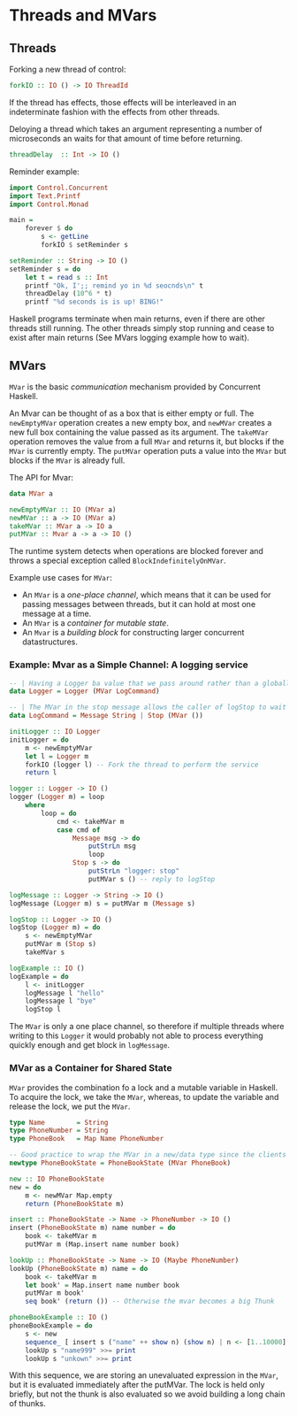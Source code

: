 # Threads and MVars

## Threads

Forking a new thread of control:

```haskell
forkIO :: IO () -> IO ThreadId
```

If the thread has effects, those effects will be interleaved in an indeterminate fashion with the effects from other threads.

Deloying a thread which takes an argument representing a number of microseconds an waits for that amount of time before returning.

```haskell
threadDelay  :: Int -> IO ()
```

Reminder example:

```haskell
import Control.Concurrent
import Text.Printf
import Control.Monad

main =
    forever $ do
        s <- getLine
        forkIO $ setReminder s

setReminder :: String -> IO ()
setReminder s = do
    let t = read s :: Int
    printf "Ok, I';; remind yo in %d seocnds\n" t
    threadDelay (10^6 * t)
    printf "%d seconds is is up! BING!"
```

Haskell programs terminate when main returns, even if there are other threads still running. The other threads simply stop running and cease to exist after main returns (See MVars logging example how to wait).

## MVars

`MVar` is the basic _communication_ mechanism provided by Concurrent Haskell.

An Mvar can be thought of as a box that is either empty or full. The `newEmptyMVar` operation creates a new empty box, and `newMVar` creates a new full box containing the value passed as its argument. The `takeMVar` operation removes the value from a full `MVar` and returns it, but blocks if the `MVar` is currently empty. The `putMVar` operation puts a value into the `MVar` but blocks if the `MVar` is already full.

The API for Mvar:

```haskell
data MVar a

newEmptyMVar :: IO (MVar a)
newMVar :: a -> IO (MVar a)
takeMVar :: MVar a -> IO a
putMVar :: Mvar a -> a -> IO ()
```

The runtime system detects when operations are blocked forever and throws a special exception called `BlockIndefinitelyOnMVar`.

Example use cases for `MVar`:

* An `MVar` is a _one-place channel_, which means that it can be used for passing messages between threads, but it can hold at most one message at a time.
* An `MVar` is a _container for mutable state_.
* An `Mvar` is a _building block_ for constructing larger concurrent datastructures.

### Example: Mvar as a Simple Channel: A logging service

```haskell
-- | Having a Logger ba value that we pass around rather than a globally known top-level value is good practice. For example this allows multiple loggers.
data Logger = Logger (MVar LogCommand)

-- | The MVar in the stop message allows the caller of logStop to wait until the logging thread indacites it has finished (solution to not having the main thread kill still running threads when it returns).
data LogCommand = Message String | Stop (MVar ())

initLogger :: IO Logger
initLogger = do
    m <- newEmptyMVar
    let l = Logger m
    forkIO (logger l) -- Fork the thread to perform the service
    return l

logger :: Logger -> IO ()
logger (Logger m) = loop
    where
        loop = do
            cmd <- takeMVar m
            case cmd of
                Message msg -> do
                    putStrLn msg
                    loop
                Stop s -> do
                    putStrLn "logger: stop"
                    putMVar s () -- reply to logStop

logMessage :: Logger -> String -> IO ()
logMessage (Logger m) s = putMVar m (Message s)

logStop :: Logger -> IO ()
logStop (Logger m) = do
    s <- newEmptyMVar
    putMVar m (Stop s)
    takeMVar s

logExample :: IO ()
logExample = do
    l <- initLogger
    logMessage l "hello"
    logMessage l "bye"
    logStop l
```

The `MVar` is only a one place channel, so therefore if multiple threads where writing to this `Logger` it would probably not able to process everything quickly enough and get block in `logMessage`.

### MVar as a Container for Shared State

`MVar` provides the combination fo a lock and a mutable variable in Haskell. To acquire the lock, we take the `MVar`, whereas, to update the variable and release the lock, we put the `MVar`.

```haskell
type Name        = String
type PhoneNumber = String
type PhoneBook   = Map Name PhoneNumber

-- Good practice to wrap the MVar in a new/data type since the clients that use this interface do not depend or see the underlying implementation.
newtype PhoneBookState = PhoneBookState (MVar PhoneBook)

new :: IO PhoneBookState
new = do
    m <- newMVar Map.empty
    return (PhoneBookState m)

insert :: PhoneBookState -> Name -> PhoneNumber -> IO ()
insert (PhoneBookState m) name number = do
    book <- takeMVar m
    putMVar m (Map.insert name number book)

lookUp :: PhoneBookState -> Name -> IO (Maybe PhoneNumber)
lookUp (PhoneBookState m) name = do
    book <- takeMVar m
    let book' = Map.insert name number book
    putMVar m book'
    seq book' (return ()) -- Otherwise the mvar becomes a big Thunk

phoneBookExample :: IO ()
phoneBookExample = do
    s <- new
    sequence_ [ insert s ("name" ++ show n) (show n) | n <- [1..10000] ]
    lookUp s "name999" >>= print
    lookUp s "unkown" >>= print
```

With this sequence, we are storing an unevaluated expression in the `MVar`, but it is evaluated immediately after the putMVar. The lock is held only briefly, but not the thunk is also evaluated so we avoid building a long chain of thunks.